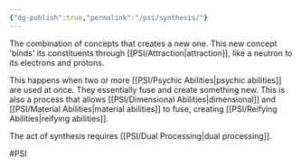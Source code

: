 ```yaml
---
{"dg-publish":true,"permalink":"/psi/synthesis/"}
---
```


The combination of concepts that creates a new one. This new concept 'binds' its constituents through [[PSI/Attraction\|attraction]], like a neutron to its electrons and protons. 

This happens when two or more [[PSI/Psychic Abilities\|psychic abilities]] are used at once. They essentially fuse and create something new. This is also a process that allows [[PSI/Dimensional Abilities\|dimensional]] and [[PSI/Material Abilities\|material abilities]] to fuse, creating [[PSI/Reifying Abilities\|reifying abilities]]. 

The act of synthesis requires [[PSI/Dual Processing\|dual processing]]. 

#PSI 